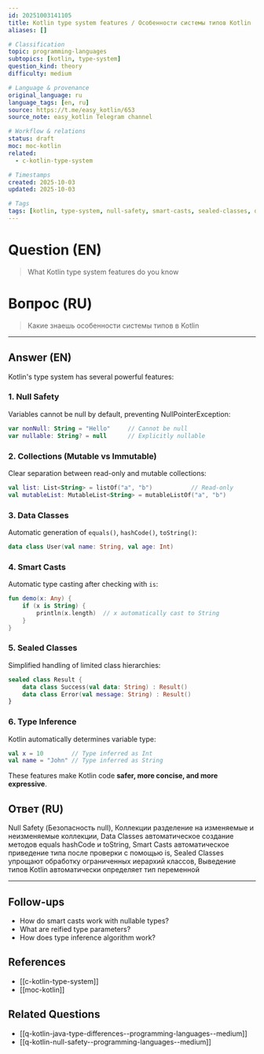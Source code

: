 ```yaml
---
id: 20251003141105
title: Kotlin type system features / Особенности системы типов Kotlin
aliases: []

# Classification
topic: programming-languages
subtopics: [kotlin, type-system]
question_kind: theory
difficulty: medium

# Language & provenance
original_language: ru
language_tags: [en, ru]
source: https://t.me/easy_kotlin/653
source_note: easy_kotlin Telegram channel

# Workflow & relations
status: draft
moc: moc-kotlin
related:
  - c-kotlin-type-system

# Timestamps
created: 2025-10-03
updated: 2025-10-03

# Tags
tags: [kotlin, type-system, null-safety, smart-casts, sealed-classes, data-classes, type-inference, difficulty/medium, easy_kotlin, lang/ru, programming-languages]
---
```


# Question (EN)
> What Kotlin type system features do you know

# Вопрос (RU)
> Какие знаешь особенности системы типов в Kotlin

---

## Answer (EN)

Kotlin's type system has several powerful features:

### 1. Null Safety
Variables cannot be null by default, preventing NullPointerException:
```kotlin
var nonNull: String = "Hello"     // Cannot be null
var nullable: String? = null      // Explicitly nullable
```

### 2. Collections (Mutable vs Immutable)
Clear separation between read-only and mutable collections:
```kotlin
val list: List<String> = listOf("a", "b")           // Read-only
val mutableList: MutableList<String> = mutableListOf("a", "b")
```

### 3. Data Classes
Automatic generation of `equals()`, `hashCode()`, `toString()`:
```kotlin
data class User(val name: String, val age: Int)
```

### 4. Smart Casts
Automatic type casting after checking with `is`:
```kotlin
fun demo(x: Any) {
    if (x is String) {
        println(x.length)  // x automatically cast to String
    }
}
```

### 5. Sealed Classes
Simplified handling of limited class hierarchies:
```kotlin
sealed class Result {
    data class Success(val data: String) : Result()
    data class Error(val message: String) : Result()
}
```

### 6. Type Inference
Kotlin automatically determines variable type:
```kotlin
val x = 10        // Type inferred as Int
val name = "John" // Type inferred as String
```

These features make Kotlin code **safer, more concise, and more expressive**.

## Ответ (RU)

Null Safety (Безопасность null), Коллекции разделение на изменяемые и неизменяемые коллекции, Data Classes автоматическое создание методов equals hashCode и toString, Smart Casts автоматическое приведение типа после проверки с помощью is, Sealed Classes упрощают обработку ограниченных иерархий классов, Выведение типов Kotlin автоматически определяет тип переменной

---

## Follow-ups
- How do smart casts work with nullable types?
- What are reified type parameters?
- How does type inference algorithm work?

## References
- [[c-kotlin-type-system]]
- [[moc-kotlin]]

## Related Questions
- [[q-kotlin-java-type-differences--programming-languages--medium]]
- [[q-kotlin-null-safety--programming-languages--medium]]
